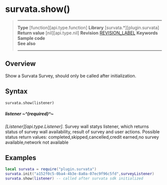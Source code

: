 # survata.show()

> --------------------- ------------------------------------------------------------------------------------------
> __Type__              [function][api.type.function]
> __Library__           [survata.*][plugin.survata]
> __Return value__      [nil][api.type.nil]
> __Revision__          [REVISION_LABEL](REVISION_URL)
> __Keywords__          
> __Sample code__       
> __See also__          
> --------------------- ------------------------------------------------------------------------------------------


## Overview

Show a Survata Survey, should only be called after initialization.

## Syntax

	survata.show(listener)

##### listener ~^(required)^~
_[Listener][api.type.Listener]._ Survey wall statys listener, which returns status of survey wall availability, result of survey and user actions.
Possible status return values: completed,skipped,cancelled,credit earned,no survey available,network not available

## Examples

``````lua
local survata = require("plugin.survata")
survata.init("a152f0c5-0ba4-4b3e-8a0a-07ec9f96c5fd",surveyListener)
survata.show(listener) -- called after survata sdk initialized
``````